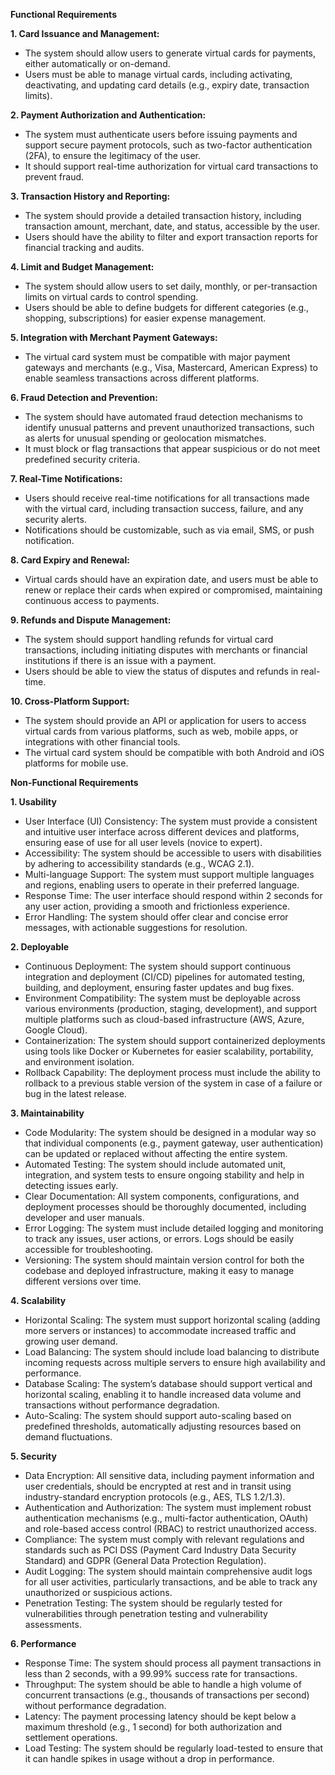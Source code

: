 **Functional Requirements**

**1. Card Issuance and Management:**
- The system should allow users to generate virtual cards for payments, either automatically or on-demand.
- Users must be able to manage virtual cards, including activating, deactivating, and updating card details (e.g., expiry date, transaction limits).

**2. Payment Authorization and Authentication:**
- The system must authenticate users before issuing payments and support secure payment protocols, such as two-factor authentication (2FA), to ensure the legitimacy of the user.
- It should support real-time authorization for virtual card transactions to prevent fraud.

**3. Transaction History and Reporting:**
- The system should provide a detailed transaction history, including transaction amount, merchant, date, and status, accessible by the user.
- Users should have the ability to filter and export transaction reports for financial tracking and audits.

**4. Limit and Budget Management:**
- The system should allow users to set daily, monthly, or per-transaction limits on virtual cards to control spending.
- Users should be able to define budgets for different categories (e.g., shopping, subscriptions) for easier expense management.

**5. Integration with Merchant Payment Gateways:**
- The virtual card system must be compatible with major payment gateways and merchants (e.g., Visa, Mastercard, American Express) to enable seamless transactions across different platforms.

**6. Fraud Detection and Prevention:**
- The system should have automated fraud detection mechanisms to identify unusual patterns and prevent unauthorized transactions, such as alerts for unusual spending or geolocation mismatches.
- It must block or flag transactions that appear suspicious or do not meet predefined security criteria.

**7. Real-Time Notifications:**
- Users should receive real-time notifications for all transactions made with the virtual card, including transaction success, failure, and any security alerts.
- Notifications should be customizable, such as via email, SMS, or push notification.

**8. Card Expiry and Renewal:**
- Virtual cards should have an expiration date, and users must be able to renew or replace their cards when expired or compromised, maintaining continuous access to payments.

**9. Refunds and Dispute Management:**
- The system should support handling refunds for virtual card transactions, including initiating disputes with merchants or financial institutions if there is an issue with a payment.
- Users should be able to view the status of disputes and refunds in real-time.
  
**10. Cross-Platform Support:**
- The system should provide an API or application for users to access virtual cards from various platforms, such as web, mobile apps, or integrations with other financial tools.
- The virtual card system should be compatible with both Android and iOS platforms for mobile use.



**Non-Functional Requirements**

**1. Usability**
- User Interface (UI) Consistency: The system must provide a consistent and intuitive user interface across different devices and platforms, ensuring ease of use for all user levels (novice to expert).
- Accessibility: The system should be accessible to users with disabilities by adhering to accessibility standards (e.g., WCAG 2.1).
- Multi-language Support: The system must support multiple languages and regions, enabling users to operate in their preferred language.
- Response Time: The user interface should respond within 2 seconds for any user action, providing a smooth and frictionless experience.
- Error Handling: The system should offer clear and concise error messages, with actionable suggestions for resolution.

**2. Deployable**
- Continuous Deployment: The system should support continuous integration and deployment (CI/CD) pipelines for automated testing, building, and deployment, ensuring faster updates and bug fixes.
- Environment Compatibility: The system must be deployable across various environments (production, staging, development), and support multiple platforms such as cloud-based infrastructure (AWS, Azure, Google Cloud).
- Containerization: The system should support containerized deployments using tools like Docker or Kubernetes for easier scalability, portability, and environment isolation.
- Rollback Capability: The deployment process must include the ability to rollback to a previous stable version of the system in case of a failure or bug in the latest release.

**3. Maintainability**
- Code Modularity: The system should be designed in a modular way so that individual components (e.g., payment gateway, user authentication) can be updated or replaced without affecting the entire system.
- Automated Testing: The system should include automated unit, integration, and system tests to ensure ongoing stability and help in detecting issues early.
- Clear Documentation: All system components, configurations, and deployment processes should be thoroughly documented, including developer and user manuals.
- Error Logging: The system must include detailed logging and monitoring to track any issues, user actions, or errors. Logs should be easily accessible for troubleshooting.
- Versioning: The system should maintain version control for both the codebase and deployed infrastructure, making it easy to manage different versions over time.

**4. Scalability**
- Horizontal Scaling: The system must support horizontal scaling (adding more servers or instances) to accommodate increased traffic and growing user demand.
- Load Balancing: The system should include load balancing to distribute incoming requests across multiple servers to ensure high availability and performance.
- Database Scaling: The system’s database should support vertical and horizontal scaling, enabling it to handle increased data volume and transactions without performance degradation.
- Auto-Scaling: The system should support auto-scaling based on predefined thresholds, automatically adjusting resources based on demand fluctuations.

**5. Security**
- Data Encryption: All sensitive data, including payment information and user credentials, should be encrypted at rest and in transit using industry-standard encryption protocols (e.g., AES, TLS 1.2/1.3).
- Authentication and Authorization: The system must implement robust authentication mechanisms (e.g., multi-factor authentication, OAuth) and role-based access control (RBAC) to restrict unauthorized access.
- Compliance: The system must comply with relevant regulations and standards such as PCI DSS (Payment Card Industry Data Security Standard) and GDPR (General Data Protection Regulation).
- Audit Logging: The system should maintain comprehensive audit logs for all user activities, particularly transactions, and be able to track any unauthorized or suspicious actions.
- Penetration Testing: The system should be regularly tested for vulnerabilities through penetration testing and vulnerability assessments.

**6. Performance**
- Response Time: The system should process all payment transactions in less than 2 seconds, with a 99.99% success rate for transactions.
- Throughput: The system should be able to handle a high volume of concurrent transactions (e.g., thousands of transactions per second) without performance degradation.
- Latency: The payment processing latency should be kept below a maximum threshold (e.g., 1 second) for both authorization and settlement operations.
- Load Testing: The system should be regularly load-tested to ensure that it can handle spikes in usage without a drop in performance.




